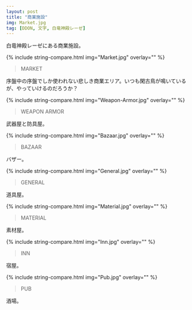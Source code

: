 ```yaml
---
layout: post
title: "商業施設"
img: Market.jpg
tag: [DDON, 文字, 白竜神殿レーゼ]
---
```


白竜神殿レーゼにある商業施設。

{% include string-compare.html img="Market.jpg" overlay="" %}

> MARKET

序盤中の序盤でしか使われない悲しき商業エリア。いつも閑古鳥が鳴いているが、やっていけるのだろうか？



{% include string-compare.html img="Weapon-Armor.jpg" overlay="" %}

> WEAPON ARMOR

武器屋と防具屋。



{% include string-compare.html img="Bazaar.jpg" overlay="" %}

> BAZAAR

バザー。



{% include string-compare.html img="General.jpg" overlay="" %}

> GENERAL

道具屋。



{% include string-compare.html img="Material.jpg" overlay="" %}

> MATERIAL

素材屋。



{% include string-compare.html img="Inn.jpg" overlay="" %}

> INN

宿屋。



{% include string-compare.html img="Pub.jpg" overlay="" %}

> PUB

酒場。

